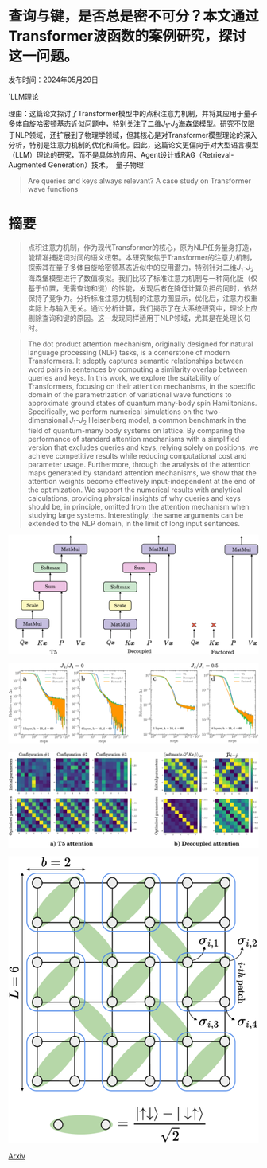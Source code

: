 # 查询与键，是否总是密不可分？本文通过Transformer波函数的案例研究，探讨这一问题。

发布时间：2024年05月29日

`LLM理论

理由：这篇论文探讨了Transformer模型中的点积注意力机制，并将其应用于量子多体自旋哈密顿基态近似问题中，特别关注了二维$J_1$-$J_2$海森堡模型。研究不仅限于NLP领域，还扩展到了物理学领域，但其核心是对Transformer模型理论的深入分析，特别是注意力机制的优化和简化。因此，这篇论文更偏向于对大型语言模型（LLM）理论的研究，而不是具体的应用、Agent设计或RAG（Retrieval-Augmented Generation）技术。` `量子物理`

> Are queries and keys always relevant? A case study on Transformer wave functions

# 摘要

> 点积注意力机制，作为现代Transformer的核心，原为NLP任务量身打造，能精准捕捉词对间的语义纽带。本研究聚焦于Transformer的注意力机制，探索其在量子多体自旋哈密顿基态近似中的应用潜力，特别针对二维$J_1$-$J_2$海森堡模型进行了数值模拟。我们比较了标准注意力机制与一种简化版（仅基于位置，无需查询和键）的性能，发现后者在降低计算负担的同时，依然保持了竞争力。分析标准注意力机制的注意力图显示，优化后，注意力权重实际上与输入无关。通过分析计算，我们揭示了在大系统研究中，理论上应剔除查询和键的原因。这一发现同样适用于NLP领域，尤其是在处理长句时。

> The dot product attention mechanism, originally designed for natural language processing (NLP) tasks, is a cornerstone of modern Transformers. It adeptly captures semantic relationships between word pairs in sentences by computing a similarity overlap between queries and keys. In this work, we explore the suitability of Transformers, focusing on their attention mechanisms, in the specific domain of the parametrization of variational wave functions to approximate ground states of quantum many-body spin Hamiltonians. Specifically, we perform numerical simulations on the two-dimensional $J_1$-$J_2$ Heisenberg model, a common benchmark in the field of quantum-many body systems on lattice. By comparing the performance of standard attention mechanisms with a simplified version that excludes queries and keys, relying solely on positions, we achieve competitive results while reducing computational cost and parameter usage. Furthermore, through the analysis of the attention maps generated by standard attention mechanisms, we show that the attention weights become effectively input-independent at the end of the optimization. We support the numerical results with analytical calculations, providing physical insights of why queries and keys should be, in principle, omitted from the attention mechanism when studying large systems. Interestingly, the same arguments can be extended to the NLP domain, in the limit of long input sentences.

![查询与键，是否总是密不可分？本文通过Transformer波函数的案例研究，探讨这一问题。](../../../paper_images/2405.18874/x1.png)

![查询与键，是否总是密不可分？本文通过Transformer波函数的案例研究，探讨这一问题。](../../../paper_images/2405.18874/x2.png)

![查询与键，是否总是密不可分？本文通过Transformer波函数的案例研究，探讨这一问题。](../../../paper_images/2405.18874/x3.png)

![查询与键，是否总是密不可分？本文通过Transformer波函数的案例研究，探讨这一问题。](../../../paper_images/2405.18874/x4.png)

[Arxiv](https://arxiv.org/abs/2405.18874)